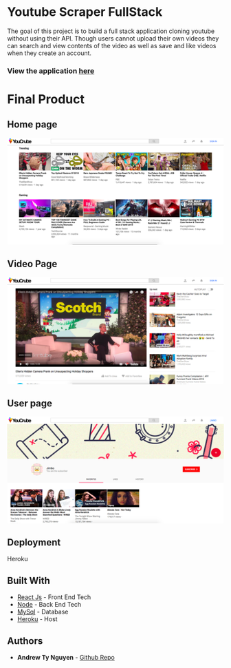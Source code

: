 # Youtube Scraper FullStack

The goal of this project is to build a full stack application cloning youtube without using their API.
Though users cannot upload their own videos they can search and view contents of the video as well as 
save and like videos when they create an account.

### View the application [here](https://youcrube.herokuapp.com/)

# Final Product
## Home page
![](./images/homepage.png)
## Video Page
![](./images/videopage.png)
## User page
![](./images/userpage.png)

## Deployment
Heroku
## Built With
* [React Js](https://reactjs.org/) - Front End Tech
* [Node](https://nodejs.org/en/) - Back End Tech
* [MySql](https://www.mysql.com/) - Database
* [Heroku](https://heroku.com) - Host


## Authors

* **Andrew Ty Nguyen** - [Github Repo](https://github.com/andyt-nguyen)
